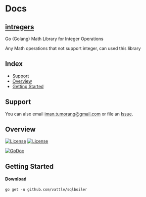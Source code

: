 # Docs 

## [intregers](#) 

Go (Golang) Math Library for Integer Operations

Any Math operations that not support integer, can used this library

## Index

* [Support](#support)
* [Overview](#overview)
* [Getting Started](#getting-started)	


## Support


You can also email <iman.tumorang@gmail.com> or file an [Issue](https://github.com/bxcodec/intregers/issues/new).

## Overview


[![License](https://img.shields.io/badge/status-on%20going-yellowgreen.svg)](#)
[![License](https://img.shields.io/github/license/mashape/apistatus.svg)](https://github.com/bxcodec/intregers/blob/master/LICENSE)

[![GoDoc](https://godoc.org/github.com/vattle/sqlboiler?status.svg)](#)

## Getting Started

#### Download

```shell
go get -u github.com/vattle/sqlboiler
```
